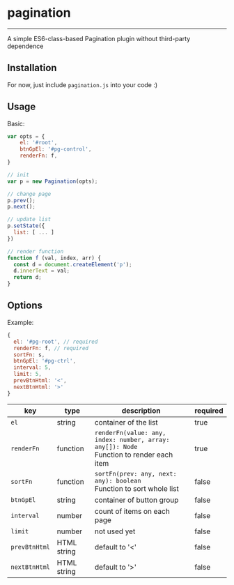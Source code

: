 # pagination
---
A simple ES6-class-based Pagination plugin without third-party dependence

## Installation
For now, just include `pagination.js` into your code :)

## Usage
Basic:
```javascript
var opts = {
    el: '#root',
    btnGpEl: '#pg-control',
    renderFn: f,
}

// init
var p = new Pagination(opts);

// change page
p.prev();
p.next();

// update list
p.setState({
  list: [ ... ]
})

// render function
function f (val, index, arr) {
  const d = document.createElement('p');
  d.innerText = val;
  return d;
}
```

## Options
Example: 
```javascript
{
  el: '#pg-root', // required
  renderFn: f, // required
  sortFn: s,
  btnGpEl: '#pg-ctrl',
  interval: 5,
  limit: 5,
  prevBtnHtml: '<',
  nextBtnHtml: '>'
}
```

key | type | description |required
--------- | --------- | ------------- | ----
`el` | string | container of the list | true
`renderFn` | function | `renderFn(value: any, index: number, array: any[]): Node` <br/> Function to render each item | true
`sortFn` | function | `sortFn(prev: any, next: any): boolean` <br/> Function to sort whole list | false
`btnGpEl` | string | container of button group | false
`interval` | number | count of items on each page | false
`limit` | number | not used yet | false
`prevBtnHtml` | HTML string | default to '<' | false
`nextBtnHtml` | HTML string | default to '>' | false
